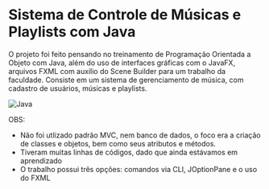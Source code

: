 # Sistema de Controle de Músicas e Playlists com Java

O projeto foi feito pensando no treinamento de Programação Orientada a Objeto com Java, além do uso de interfaces gráficas com o JavaFX, arquivos FXML com auxílio do Scene Builder para um trabalho da faculdade. Consiste em um sistema de gerenciamento de música, com cadastro de usuários, músicas e playlists. 

 ![Java](https://img.shields.io/badge/java-%23ED8B00.svg?style=for-the-badge&logo=openjdk&logoColor=white) 

OBS:
- Não foi utlizado padrão MVC, nem banco de dados, o foco era a criação de classes e objetos, bem como seus atributos e métodos.
- Tiveram muitas linhas de códigos, dado que ainda estávamos em aprendizado
- O trabalho possui três opções: comandos via CLI, JOptionPane e o uso do FXML
